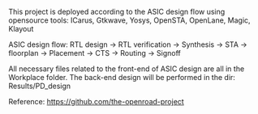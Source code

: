 This project is deployed according to the ASIC design flow using opensource tools:
ICarus, Gtkwave, Yosys, OpenSTA, OpenLane, Magic, Klayout

ASIC design flow:
RTL design -> RTL verification -> Synthesis -> STA -> floorplan -> Placement -> CTS -> Routing -> Signoff

All necessary files related to the front-end of ASIC design are all in the Workplace folder.
The back-end design will be performed in the dir: Results/PD_design


Reference: https://github.com/the-openroad-project
